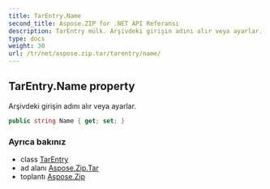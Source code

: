 ```yaml
---
title: TarEntry.Name
second_title: Aspose.ZIP for .NET API Referansı
description: TarEntry mülk. Arşivdeki girişin adını alır veya ayarlar.
type: docs
weight: 30
url: /tr/net/aspose.zip.tar/tarentry/name/
---
```

## TarEntry.Name property

Arşivdeki girişin adını alır veya ayarlar.

```csharp
public string Name { get; set; }
```

### Ayrıca bakınız

* class [TarEntry](../)
* ad alanı [Aspose.Zip.Tar](../../tarentry/)
* toplantı [Aspose.Zip](../../../)


